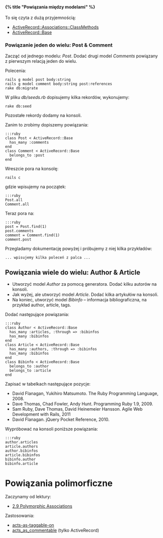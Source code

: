 #### {% title "Powiązania między modelami" %}

To się czyta z dużą przyjemnością:

* [ActiveRecord::Associations::ClassMethods](http://api.rubyonrails.org/classes/ActiveRecord/Associations/ClassMethods.html)
* [ActiveRecord::Base](http://api.rubyonrails.org/classes/ActiveRecord/Base.html)


### Powiązanie jeden do wielu: Post & Comment

Zacząć od jednego modelu: *Post*.
Dodać drugi model *Comments* powiązany z pierwszym relacją
jeden do wielu.

Polecenia:

    rails g model post body:string
    rails g model comment body:string post:references
    rake db:migrate

W pliku *db/seeds.rb* dopisujemy kilka rekordów, wykonujemy:

    rake db:seed

Pozostałe rekordy dodamy na konsoli.

Zanim to zrobimy dopiszemy powiązania:

    :::ruby
    class Post < ActiveRecord::Base
      has_many :comments
    end
    class Comment < ActiveRecord::Base
      belongs_to :post
    end

Wreszcie pora na konsolę:

    rails c

gdzie wpisujemy na początek:

    :::ruby
    Post.all
    Comment.all

Teraz pora na:

    :::ruby
    post = Post.find(1)
    post.comments
    comment = Comment.find(1)
    comment.post

Przegladamy dokumentację powyżej i próbujemy z niej kilka przykładów:

    ... wpisujemy kilka poleceń z palca ...


## Powiązania wiele do wielu: Author & Article

* Utworzyć model *Author* za pomocą generatora. Dodać kilku autorów na konsoli.
* Jak wyżej, ale utworzyć model *Article*. Dodać kilka artykułów na konsoli.
* Na koniec, utworzyć model *Bibinfo* – informacja bibliograficzna, na przykład
  author, article, tags.

Dodać następujące powiązania:

    :::ruby
    class Author < ActiveRecord::Base
      has_many :articles, :through => :bibinfos
      has_many :bibinfos
    end
    class Article < ActiveRecord::Base
      has_many :authors, :through => :bibinfos
      has_many :bibinfos
    end
    class Bibinfo < ActiveRecord::Base
      belongs_to :author
      belongs_to :article
    end

Zapisać w tabelkach następujące pozycje:

* David Flanagan, Yukihiro Matsumoto. The Ruby Programming Language, 2008.
* Dave Thomas, Chad Fowler, Andy Hunt. Programming Ruby 1.9, 2009.
* Sam Ruby, Dave Thomas, David Heinemeier Hansson. Agile Web Development with Rails, 2011
* David Flanagan. jQuery Pocket Reference, 2010.

Wypróbować na konsoli poniższe powiązania:

    :::ruby
    author.articles
    article.authors
    author.bibinfos
    article.bibinfos
    bibinfo.author
    bibinfo.article


# Powiązania polimorficzne

Zaczynamy od lektury:

* [2.9 Polymorphic Associations](http://edgeguides.rubyonrails.org/association_basics.html#polymorphic-associations)

Zastosowania:

* [acts-as-taggable-on](https://github.com/mbleigh/acts-as-taggable-on)
* [acts_as_commentable](https://github.com/jackdempsey/acts_as_commentable) (tylko ActiveRecord)


